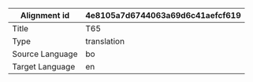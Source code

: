 |Alignment id | 4e8105a7d6744063a69d6c41aefcf619
| --- | --- 
|Title | T65 
|Type | translation
|Source Language | bo
|Target Language | en